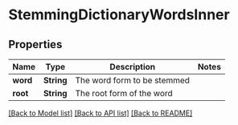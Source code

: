 # StemmingDictionaryWordsInner

## Properties

Name | Type | Description | Notes
------------ | ------------- | ------------- | -------------
**word** | **String** | The word form to be stemmed | 
**root** | **String** | The root form of the word | 

[[Back to Model list]](../README.md#documentation-for-models) [[Back to API list]](../README.md#documentation-for-api-endpoints) [[Back to README]](../README.md)


